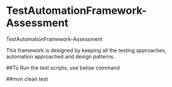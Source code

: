 # TestAutomationFramework-Assessment
TestAutomationFramework-Assessment

This framework is designed by keeping all the testing approaches, automation approached and design patterns.

##To Run the test scripts, use below command

##mvn clean test
